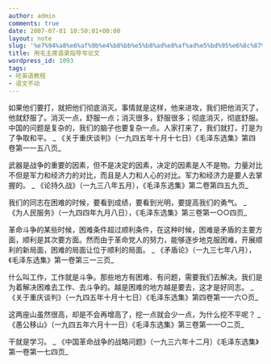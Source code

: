 ```yaml
---
author: admin
comments: true
date: 2007-07-01 10:50:01+00:00
layout: note
slug: '%e7%94%a8%e6%af%9b%e4%b8%bb%e5%b8%ad%e8%af%ad%e5%bd%95%e6%8c%87%e5%af%bc%e5%86%99%e8%ae%ba%e6%96%87'
title: 用毛主席语录指导写论文
wordpress_id: 1093
tags:
- 呸英语教程
- 语文不动
---
```


如果他们要打，就把他们彻底消灭。事情就是这样，他来进攻，我们把他消灭了，他就舒服了。消灭一点，舒服一点；消灭很多，舒服很多；彻底消灭，彻底舒服。中国的问题是复杂的，我们的脑子也要复杂一点。人家打来了，我们就打，打是为了争取和平。
_    《关于重庆谈判》（一九四五年十月十七日）《毛泽东选集》第四卷第一一五八页_

武器是战争的重要的因素，但不是决定的因素，决定的因素是人不是物。力量对比不但是军力和经济力的对比，而且是人力和人心的对比。军力和经济力是要人去掌握的。
_    《论持久战》（一九三八年五月），《毛泽东选集》第二卷第四五九页_

我们的同志在困难的时候，要看到成绩，要看到光明，要提高我们的勇气。
_    《为人民服务》（一九四四年九月八日），《毛泽东选集》第三卷第一○○四页_

革命斗争的某些时候，困难条件超过顺利条件，在这种时候，困难是矛盾的主要方面，顺利是其次要方面。然而由于革命党人的努力，能够逐步地克服困难，开展顺利的新局面，困难的局面让位于顺利的局面。
_    《矛盾论》（一九三七年八月），《毛泽东选集》第一卷第三一三页_

什么叫工作，工作就是斗争。那些地方有困难、有问题，需要我们去解决。我们是为着解决困难去工作、去斗争的。越是困难的地方越是要去，这才是好同志。
_    《关于重庆谈判》（一九四五年十月十七日）《毛泽东选集》第四卷第一一六○页_

这两座山虽然很高，却是不会再增高了，挖一点就会少一点，为什么挖不平呢？
_    《愚公移山》（一九四五年六月十一日）《毛泽东选集》第三卷第一一○二页_

干就是学习。
_        《中国革命战争的战略问题》（一九三六年十二月）《毛泽东选集》第一卷第一七四页_
